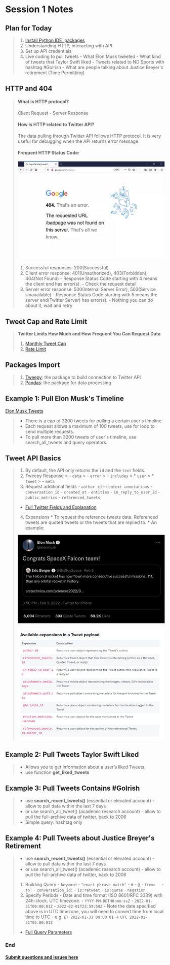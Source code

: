 # Session 1 Notes

## Plan for Today
> 1. [Install Python IDE, packages](Python_IDE_Setup.md)
> 2. Understanding HTTP, interacting with API
> 3. Set up API credentials
> 4. Live coding to pull tweets
    - What Elon Musk tweeted
    - What kind of tweets that Taylor Swift liked
    - Tweets related to ND Sports with hashtag #GoIrish
    - What are people talking about Justice Breyer's retirement (Time Permitting)


## HTTP and 404
>  #### What is HTTP protocol?
>  Client Request - Server Response
>  #### How is HTTP related to Twitter API?
>  The data pulling through Twitter API follows HTTP protocol. It is very useful for debugging when the API returns error message.
> #### Frequent HTTP Status Code:
> ![404](source/google404.webp)
> 1. Successful responses: 200(Successful)
> 2. Client error response: 401(Unauthorized), 403(Forbidden), 404(Not Found)
     - Response Status Code starting with 4 means the client end has error(s).
     - Check the request detail
> 3. Server error response: 500(Internal Server Error), 503(Service Unavailable)
     - Response Status Code starting with 5 means the server end(Twitter Server) has error(s).
     - Nothing you can do about it, wait and retry

## Tweet Cap and Rate Limit
> **Twitter Limits How Much and How Frequent You Can Request Data**
> 1. [Monthly Tweet Cap](https://developer.twitter.com/en/portal/dashboard)
> 2. [Rate Limit](https://developer.twitter.com/en/portal/products)

## Packages Import
> 1. [Tweepy](https://docs.tweepy.org/en/stable/getting_started.html): the package to build connection to Twitter API
> 2. [Pandas](https://pandas.pydata.org/docs/getting_started/overview.html): the package for data processing

## Example 1: Pull Elon Musk's Timeline
   [Elon Musk Tweets](https://twitter.com/elonmusk)

   > - There is a cap of 3200 tweets for pulling a certain user's timeline.
   > - Each request allows a maximum of 100 tweets, use for loop to send multiple requests.
   > - To pull more than 3200 tweets of user's timeline, use search_all_tweets and query operators.

## Tweet API Basics
   > 1. By default, the API only returns the ```id``` and the ```text``` fields.
   > 2. Tweepy Response
      > - ```data```
      > - ```error```
      > - ```includes```
        > * ```user```
        > * ```tweet```
      > - ```meta```
   > 3. Request additional fields
    - ```author_id```
    - ```context_annotations```
    - ```conversation_id```
    - ```created_at```
    - ```entities```
    - ```in_reply_to_user_id```
    - ```public_metrics```
    - ```referenced_tweets```
  > * [Full Twitter Fields and Explanation](https://developer.twitter.com/en/docs/twitter-api/data-dictionary/object-model/tweet)
  > 4. Expansions
    * To request the reference tweets data. Referenced tweets are quoted tweets or the tweets that are replied to.
    * An example:
  >   
  > ![Quoted Tweets](source/QuotedTweet.png)
  >
  > ![Expansions](source/Expansions.png)

## Example 2: Pull Tweets Taylor Swift Liked

   > - Allows you to get information about a user’s liked Tweets.
   > - use function **get_liked_tweets**

## Example 3: Pull Tweets Contains #GoIrish

   > - use **search_recent_tweets()** (essential or elevated account)
     - allow to pull data within the last 7 days
   > - or use search_all_tweet() (academic research account)
     - allow to pull the full-archive data of twitter, back to 2006
   > - Simple query: hashtag only

## Example 4: Pull Tweets about Justice Breyer's Retirement

   > - use **search_recent_tweets()** (essential or elevated account)
     - allow to pull data within the last 7 days
   > - or use search_all_tweet() (academic research account)
     - allow to pull the full-archive data of twitter, back to 2006
   > 1. Building Query
        - ```keyword```
        - ```"exact phrase match"```
        - ```#```
        - ```@```
        - ```from:	```
        - ```to:```
        - ```conversation_id:```
        - ```is:retweet```
        - ```is:quote```
        - ```negation```
> 2. Specify Periods
    - Date and time format (ISO 8601/RFC 3339) with 24h-clock. UTC timezone.
      - ``` YYYY-MM-DDTHH:mm:ssZ ```
      - ``` 2022-01-31T00:00:01Z ```
      - ``` 2022-02-01T23:59:59Z ```
    - Note the date specified above is in UTC timezone, you will need to convert time from local time to UTC
      - e.g. ```ET 2022-01-31 00:00:01``` -> ```UTC 2022-01-31T05:00:01Z```
  > * [Full Query Parameters](https://developer.twitter.com/en/docs/twitter-api/tweets/search/integrate/build-a-query)


### End

  ####  [Submit questions and issues here](https://github.com/Lucy-Family-Institute/CSSR-Workshop-Twitter/issues) ####
